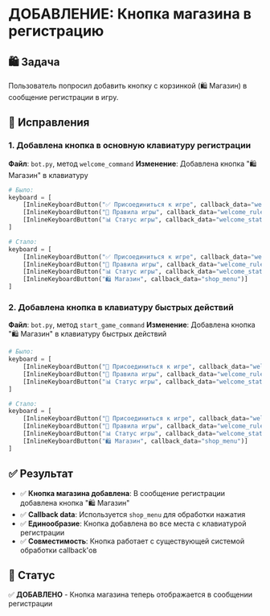# ДОБАВЛЕНИЕ: Кнопка магазина в регистрацию

## 🛍️ Задача
Пользователь попросил добавить кнопку с корзинкой (🛍️ Магазин) в сообщение регистрации в игру.

## 🔧 Исправления

### 1. Добавлена кнопка в основную клавиатуру регистрации
**Файл**: `bot.py`, метод `welcome_command`
**Изменение**: Добавлена кнопка "🛍️ Магазин" в клавиатуру

```python
# Было:
keyboard = [
    [InlineKeyboardButton("✅ Присоединиться к игре", callback_data="welcome_start_game")],
    [InlineKeyboardButton("📖 Правила игры", callback_data="welcome_rules")],
    [InlineKeyboardButton("📊 Статус игры", callback_data="welcome_status")]
]

# Стало:
keyboard = [
    [InlineKeyboardButton("✅ Присоединиться к игре", callback_data="welcome_start_game")],
    [InlineKeyboardButton("📖 Правила игры", callback_data="welcome_rules")],
    [InlineKeyboardButton("📊 Статус игры", callback_data="welcome_status")],
    [InlineKeyboardButton("🛍️ Магазин", callback_data="shop_menu")]
]
```

### 2. Добавлена кнопка в клавиатуру быстрых действий
**Файл**: `bot.py`, метод `start_game_command`
**Изменение**: Добавлена кнопка "🛍️ Магазин" в клавиатуру быстрых действий

```python
# Было:
keyboard = [
    [InlineKeyboardButton("👥 Присоединиться к игре", callback_data="welcome_start_game")],
    [InlineKeyboardButton("📖 Правила игры", callback_data="welcome_rules")],
    [InlineKeyboardButton("📊 Статус игры", callback_data="welcome_status")]
]

# Стало:
keyboard = [
    [InlineKeyboardButton("👥 Присоединиться к игре", callback_data="welcome_start_game")],
    [InlineKeyboardButton("📖 Правила игры", callback_data="welcome_rules")],
    [InlineKeyboardButton("📊 Статус игры", callback_data="welcome_status")],
    [InlineKeyboardButton("🛍️ Магазин", callback_data="shop_menu")]
]
```

## ✅ Результат
- ✅ **Кнопка магазина добавлена**: В сообщение регистрации добавлена кнопка "🛍️ Магазин"
- ✅ **Callback data**: Используется `shop_menu` для обработки нажатия
- ✅ **Единообразие**: Кнопка добавлена во все места с клавиатурой регистрации
- ✅ **Совместимость**: Кнопка работает с существующей системой обработки callback'ов

## 🎯 Статус
✅ **ДОБАВЛЕНО** - Кнопка магазина теперь отображается в сообщении регистрации
